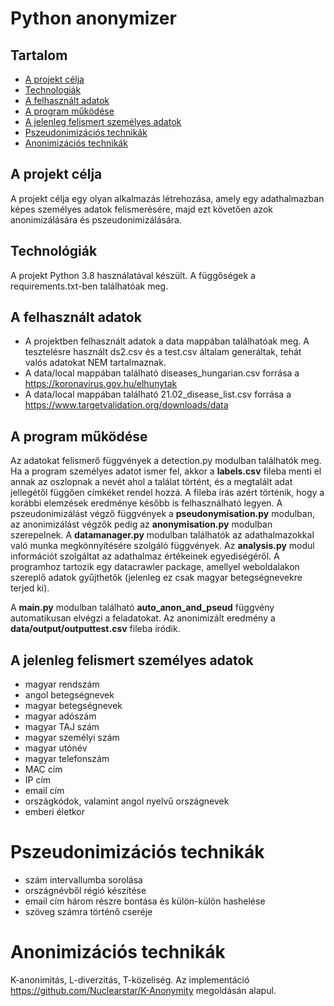 # Python anonymizer

## Tartalom
* [A projekt célja](#a-projekt-célja)
* [Technologiák](#technologiák)
* [A felhasznált adatok](#a-felhasznált-adatok)
* [A program működése](#a-program-működése)
* [A jelenleg felismert személyes adatok](#a-jelenleg-felismert-személyes-adatok)
* [Pszeudonimizációs technikák](#pszeudonimizációs-technikák)
* [Anonimizációs technikák](#anonimizációs-technikák)


## A projekt célja

A projekt célja egy olyan alkalmazás létrehozása, amely egy adathalmazban képes személyes adatok felismerésére, 
majd ezt követően azok anonimizálására és pszeudonimizálására.


## Technológiák

A projekt Python 3.8 használatával készült. A függőségek a requirements.txt-ben találhatóak meg.


## A felhasznált adatok

* A projektben felhasznált adatok a data mappában találhatóak meg. A tesztelésre használt ds2.csv és a test.csv
általam generáltak, tehát valós adatokat NEM tartalmaznak.
* A data/local mappában található diseases_hungarian.csv forrása a https://koronavirus.gov.hu/elhunytak
* A data/local mappában található 21.02_disease_list.csv forrása a https://www.targetvalidation.org/downloads/data


## A program működése

Az adatokat felismerő függvények a detection.py modulban találhatók meg. Ha a program személyes adatot ismer fel, akkor a __labels.csv__ fileba menti el
annak az oszlopnak a nevét ahol a találat történt, és a megtalált adat jellegétől függően címkéket rendel hozzá. A fileba írás azért történik, hogy a korábbi elemzések
eredménye később is felhasználható legyen. A pszeudonimizálást végző függvények a __pseudonymisation.py__ modulban, az anonimizálást végzők pedig az __anonymisation.py__ modulban szerepelnek.
A __datamanager.py__ modulban találhatók az adathalmazokkal való munka megkönnyítésére szolgáló függvények. Az __analysis.py__ modul információt szolgáltat az adathalmaz értékeinek egyediségéről.
A programhoz tartozik egy datacrawler package, amellyel weboldalakon szereplő adatok gyűjthetők (jelenleg ez csak magyar betegségnevekre terjed ki).

A __main.py__ modulban található __auto_anon_and_pseud__ függvény automatikusan elvégzi a feladatokat. Az anonimizált eredmény a __data/output/outputtest.csv__ fileba íródik.

## A jelenleg felismert személyes adatok
* magyar rendszám
* angol betegségnevek
* magyar betegségnevek
* magyar adószám
* magyar TAJ szám
* magyar személyi szám
* magyar utónév
* magyar telefonszám
* MAC cím
* IP cím
* email cím
* országkódok, valamint angol nyelvű országnevek
* emberi életkor


# Pszeudonimizációs technikák
* szám intervallumba sorolása
* országnévből régió készítése
* email cím három részre bontása és külön-külön hashelése
* szöveg számra történő cseréje


# Anonimizációs technikák

K-anonimitás, L-diverzitás, T-közeliség. Az implementáció https://github.com/Nuclearstar/K-Anonymity megoldásán alapul.




